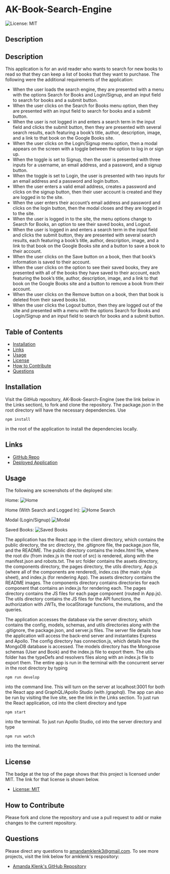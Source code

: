 # AK-Book-Search-Engine

![License: MIT](https://img.shields.io/badge/License-MIT-yellow.svg)
## Description

## Description
This application is for an avid reader who wants to search for new books to read so that they can keep a list of books that they want to purchase. The following were the additional requirements of the application:

* When the user loads the search engine, they are presented with a menu with the options Search for Books and Login/Signup, and an input field to search for books and a submit button.
* When the user clicks on the Search for Books menu option, then they are presented with an input field to search for books and a submit button.
* When the user is not logged in and enters a search term in the input field and clicks the submit button, then they are presented with several search results, each featuring a book’s title, author, description, image, and a link to that book on the Google Books site.
* When the user clicks on the Login/Signup menu option, then a modal appears on the screen with a toggle between the option to log in or sign up.
* When the toggle is set to Signup, then the user is presented with three inputs for a username, an email address, and a password, and a signup button.
* When the toggle is set to Login, the user is presented with two inputs for an email address and a password and login button.
* When the user enters a valid email address, creates a password and clicks on the signup button, then their user account is created and they are logged in to the site.
* When the user enters their account’s email address and password and clicks on the login button, then the modal closes and they are logged in to the site.
* When the user is logged in to the site, the menu options change to Search for Books, an option to see their saved books, and Logout.
* When the user is logged in and enters a search term in the input field and clicks the submit button, they are presented with several search results, each featuring a book’s title, author, description, image, and a link to that book on the Google Books site and a button to save a book to their account.
* When the user clicks on the Save button on a book, then that book’s information is saved to their account.
* When the user clicks on the option to see their saved books, they are presented with all of the books they have saved to their account, each featuring the book’s title, author, description, image, and a link to that book on the Google Books site and a button to remove a book from their account.
* When the user clicks on the Remove button on a book, then that book is deleted from their saved books list.
* When the user clicks the Logout button, then they are logged out of the site and presented with a menu with the options Search for Books and Login/Signup and an input field to search for books and a submit button.

## Table of Contents
- [Installation](#installation)
- [Links](#links)
- [Usage](#usage)
- [License](#license)
- [How to Contribute](#how-to-contribute)
- [Questions](#questions)

## Installation
Visit the GitHub repository, AK-Book-Search-Engine (see the link below in the Links section), to fork and clone the repository. The package.json in the root directory will have the necessary dependencies. Use
````````````
npm install
````````````
in the root of the application to install the dependencies locally.

## Links
- [GitHub Repo](https://github.com/amklenk/AK-Book-Search-Engine)
- [Deployed Application]()

## Usage
The following are screenshots of the deployed site:

Home:
![Home](/client/src/assets/home.png)

Home (With Search and Logged In):
![Home Search](/client/src/assets/search.png)

Modal (Login/Signup)
![Modal](/client/src/assets/log-sign.png)

Saved Books:
![Saved Books](/client/src/assets/saved.png)

The application has the React app in the client directory, which contains the public directory, the src directory, the .gitignore file, the package.json file, and the README. The public directory contains the index.html file, where the root div (from index.js in the root of src) is rendered, along with the manifest.json and robots.txt. The src folder contains the assets directory, the components directory, the pages directory, the utils directory, App.js (where all of the components are rendered), index.css (the main style sheet), and index.js (for rendering App). The assets directory contains the README images. The components directory contains directories for each component that contains an index.js for rendering each. The pages directory contains the JS files for each page component (routed in App.js). The utils directory contains the JS files for the API functions, the authorization with JWTs, the localStorage functions, the mutations, and the queries.

The application accesses the database via the server directory, which contains the config, models, schemas, and utils directories along with the .gitignore, the package.json, and server.js files. The server file details how the application will access the back-end server and instantiates Express and Apollo. The config directory has connection.js, which details how the MongoDB database is accessed. The models directory has the Mongoose schemas (User and Book) and the index.js file to export them. The utils folder has the typeDefs and resolvers files along with an index.js file to export them.
The entire app is run in the terminal with the concurrent server in the root directory by typing
````````````````
npm run develop
````````````````
into the command line. This will turn on the server at localhost:3001 for both the React app and GraphQL/Apollo Studio (with /graphql). The app can also be run by visiting the live site, see the link in the Links section. To just run the React application, cd into the client directory and type
``````````
npm start
``````````
into the terminal. To just run Apollo Studio, cd into the server directory and type
``````````````
npm run watch
``````````````
into the terminal.

## License
The badge at the top of the page shows that this project is licensed under MIT. The link for that license is shown below.
- [License: MIT](https://opensource.org/licenses/MIT)

## How to Contribute
Please fork and clone the repository and use a pull request to add or make changes to the current repository.

## Questions
Please direct any questions to amandamklenk3@gmail.com. To see more projects, visit the link below for amklenk's respository:
- [Amanda Klenk's GitHub Repository](https://github.com/amklenk)